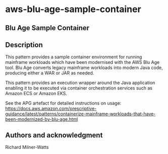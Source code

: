 # aws-blu-age-sample-container

## Blu Age Sample Container

## Description
This pattern provides a sample container environment for running mainframe workloads which have been modernised with the AWS Blu Age tool. Blu Age converts legacy mainframe workloads into modern Java code, producing either a WAR or JAR as needed. 

This pattern provides an execution wrapper around the Java application enabling it to be executed via container orchestration services such as Amazon ECS or Amazon EKS.

See the APG artefact for detailed instructions on usage:
https://docs.aws.amazon.com/prescriptive-guidance/latest/patterns/containerize-mainframe-workloads-that-have-been-modernized-by-blu-age.html


## Authors and acknowledgment
Richard Milner-Watts 

